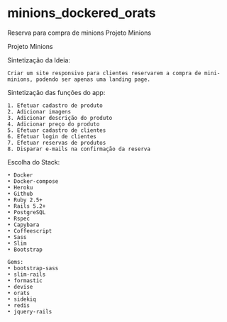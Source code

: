 # minions_dockered_orats
Reserva para compra de minions
Projeto Minions

Projeto Minions

Sintetização da Ideia:

    Criar um site responsivo para clientes reservarem a compra de mini-minions, podendo ser apenas uma landing page.

Sintetização das funções do app:

    1. Efetuar cadastro de produto
    2. Adicionar imagens
    3. Adicionar descrição do produto
    4. Adicionar preço do produto
    5. Efetuar cadastro de clientes
    6. Efetuar login de clientes
    7. Efetuar reservas de produtos
    8. Disparar e-mails na confirmação da reserva

Escolha do Stack:

    • Docker
    • Docker-compose
    • Heroku
    • Github
    • Ruby 2.5+
    • Rails 5.2+
    • PostgreSQL
    • Rspec
    • Capybara
    • Coffeescript
    • Sass
    • Slim
    • Bootstrap

	Gems:
    • bootstrap-sass
    • slim-rails
    • formastic
    • devise
    • orats
    • sidekiq
    • redis
    • jquery-rails
    
